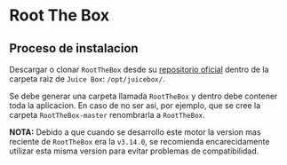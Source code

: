 # Root The Box

## Proceso de instalacion

Descargar o clonar `RootTheBox` desde su [repositorio oficial](https://github.com/moloch--/RootTheBox) dentro de la carpeta raiz de `Juice Box`: `/opt/juicebox/`.

Se debe generar una carpeta llamada `RootTheBox` y dentro debe contener toda la aplicacion. En caso de no ser asi, por ejemplo, que se cree la carpeta `RootTheBox-master` renombrarla a `RootTheBox`.

**NOTA:** Debido a que cuando se desarrollo este motor la version mas reciente de `RootTheBox` era la `v3.14.0`, se recomienda encarecidamente utilizar esta misma version para evitar problemas de compatibilidad.